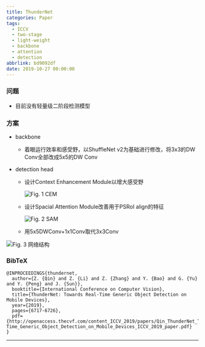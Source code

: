 ```yaml
---
title: ThunderNet
categories: Paper
tags:
  - ICCV
  - two-stage
  - light-weight
  - backbone
  - attention
  - detection
abbrlink: bd9092df
date: 2019-10-27 00:00:00
---
```

<p></p>
<!-- more -->

### 问题

- 目前没有轻量级二阶段检测模型

### 方案

- backbone
  
  - 着眼运行效率和感受野，以ShuffleNet v2为基础进行修改，将3x3的DW Conv全部改成5x5的DW Conv
- detection head
  - 设计Context Enhancement Module以增大感受野
  
    ![Fig. 1 CEM](CEM.jpg)
  
  - 设计Spacial Attention Module改善用于PSRoI align的特征
  
    ![Fig. 2 SAM](SAM.jpg)
  
  - 用5x5DWConv+1x1Conv取代3x3Conv


![Fig. 3 网络结构](ThunderNet.jpg)

### BibTeX
```
@INPROCEEDINGS{thundernet,
  author={Z. {Qin} and Z. {Li} and Z. {Zhang} and Y. {Bao} and G. {Yu} and Y. {Peng} and J. {Sun}},
  booktitle={International Conference on Computer Vision}, 
  title={ThunderNet: Towards Real-Time Generic Object Detection on Mobile Devices}, 
  year={2019},
  pages={6717-6726},
  pdf={http://openaccess.thecvf.com/content_ICCV_2019/papers/Qin_ThunderNet_Towards_Real-Time_Generic_Object_Detection_on_Mobile_Devices_ICCV_2019_paper.pdf}
}
```

---

